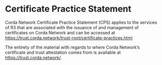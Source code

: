 # Certificate Practice Statement

Corda Network Certificate Practice Statement (CPS) applies to the services of R3 that are associated with the issuance of and management of certificates on Corda Network and can be accessed at  https://trust.corda.network/trust-root/certificate-practices.html

The entirety of the material with regards to where Corda Network’s certificate and trust attestation comes from is available at https://trust.corda.network/.
